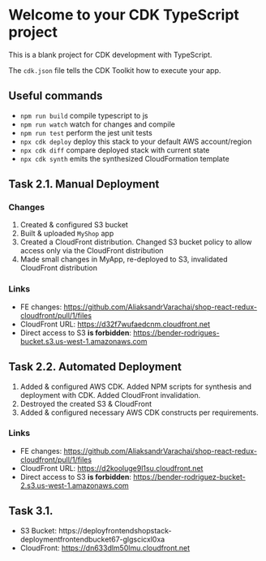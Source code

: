 # Welcome to your CDK TypeScript project

This is a blank project for CDK development with TypeScript.

The `cdk.json` file tells the CDK Toolkit how to execute your app.

## Useful commands

* `npm run build`   compile typescript to js
* `npm run watch`   watch for changes and compile
* `npm run test`    perform the jest unit tests
* `npx cdk deploy`  deploy this stack to your default AWS account/region
* `npx cdk diff`    compare deployed stack with current state
* `npx cdk synth`   emits the synthesized CloudFormation template

## Task 2.1. Manual Deployment

### Changes

1. Created & configured S3 bucket
2. Built & uploaded `MyShop` app
3. Created a CloudFront distribution. Changed S3 bucket policy to allow access only via the CloudFront distribution
4. Made small changes in MyApp, re-deployed to S3, invalidated CloudFront distribution

### Links

- FE changes: https://github.com/AliaksandrVarachai/shop-react-redux-cloudfront/pull/1/files
- CloudFront URL: https://d32f7wufaedcnm.cloudfront.net
- Direct access to S3 **is forbidden**: https://bender-rodrigues-bucket.s3.us-west-1.amazonaws.com

## Task 2.2. Automated Deployment

1. Added & configured AWS CDK. Added NPM scripts for synthesis and deployment with CDK. Added CloudFront invalidation.
2. Destroyed the created S3 & CloudFront
3. Added & configured necessary AWS CDK constructs per requirements.

### Links

- FE changes: https://github.com/AliaksandrVarachai/shop-react-redux-cloudfront/pull/1/files
- CloudFront URL: https://d2kooluge9l1su.cloudfront.net
- Direct access to S3 **is forbidden**: https://bender-rodriguez-bucket-2.s3.us-west-1.amazonaws.com

## Task 3.1.

- S3 Bucket: https://deployfrontendshopstack-deploymentfrontendbucket67-glgscicxl0xa
- CloudFront: https://dn633dlm50lmu.cloudfront.net